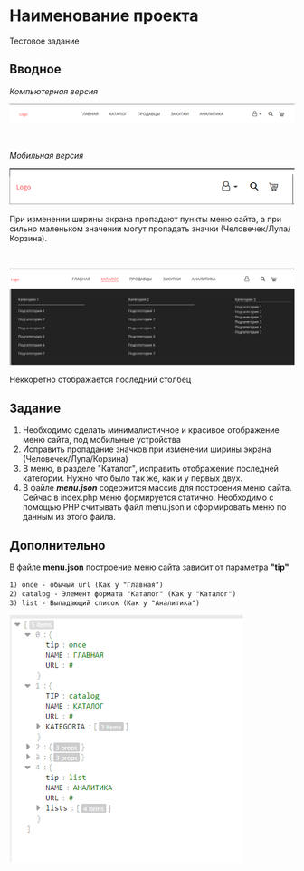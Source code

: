 # Наименование проекта

Тестовое задание

## Вводное

_Компьютерная версия_

![img_1.png](img_1.png)

<br>

_Мобильная версия_

![img.png](img.png)

При изменении ширины экрана пропадают пункты меню сайта, а при сильно маленьком значении могут пропадать значки (Человечек/Лупа/Корзина).

<br>


![img_2.png](img_2.png)

Неккоретно отображается последний столбец

## Задание


1) Необходимо сделать минималистичное и красивое отображение меню сайта, под мобильные устройства
2) Исправить пропадание значков при изменении ширины экрана (Человечек/Лупа/Корзина)
3) В меню, в разделе "Каталог", исправить отображение последней категории. Нужно что было так же, как и у первых двух.
4) В файле _**menu.json**_ содержится массив для построения меню сайта. Сейчас в index.php меню формируется статично. Необходимо с помощью PHP считывать файл menu.json и сформировать меню по данным из этого файла.


## Дополнительно
В файле **menu.json** построение меню сайта зависит от параметра **"tip"**
```
1) once - обычый url (Как у "Главная")
2) catalog - Элемент формата "Каталог" (Как у "Каталог")
3) list - Выпадающий список (Как у "Аналитика")
```

![img_3.png](img_3.png)